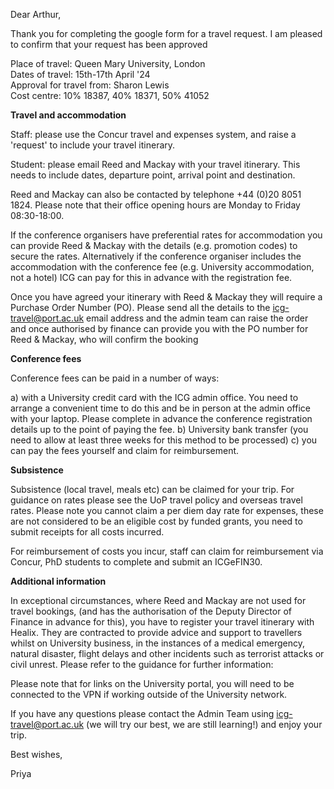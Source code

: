 Dear Arthur, 

Thank you for completing the google form for a travel request. I am pleased to confirm that your request has been approved

Place of travel: Queen Mary University, London   
Dates of travel: 15th-17th April '24   
Approval for travel from: Sharon Lewis  
Cost centre: 10% 18387, 40% 18371, 50% 41052  


**Travel and accommodation**

Staff: please use the Concur travel and expenses system, and raise a 'request' to include your travel itinerary.

Student: please email Reed and Mackay with your travel itinerary. This needs to include dates, departure point, arrival point and destination. 

Reed and Mackay can also be contacted by telephone +44 (0)20 8051 1824. Please note that their office opening hours are Monday to Friday 08:30-18:00.

If the conference organisers have preferential rates for accommodation you can provide Reed & Mackay with the details (e.g. promotion codes) to secure the rates. Alternatively if the conference organiser includes the accommodation with the conference fee (e.g. University accommodation, not a hotel) ICG can pay for this in advance with the registration fee.

Once you have agreed your itinerary with Reed & Mackay they will require a Purchase Order Number (PO).  Please send all the details to the icg-travel@port.ac.uk email address and the admin team can raise the order and once authorised by finance can provide you with the PO number for Reed & Mackay, who will confirm the booking

**Conference fees**

Conference fees can be paid in a number of ways:

a) with a University credit card with the ICG admin office. You need to arrange a convenient time to do this and be in person at the admin office with your laptop. Please complete in advance  the conference registration details up to the point of paying the fee.
b) University bank transfer (you need to allow at least  three weeks for this method to be processed)
c) you can pay the fees yourself and claim for reimbursement. 

**Subsistence**

Subsistence (local travel, meals etc) can be claimed for your trip. For guidance on rates please see the UoP travel policy and overseas travel rates. Please note you cannot claim a per diem day rate for expenses, these are not considered to be an eligible cost by funded grants, you need to submit receipts for all costs incurred.

For reimbursement of costs you incur, staff can claim for reimbursement via Concur, PhD students to complete and submit an ICGeFIN30. 

**Additional information**

In exceptional circumstances, where Reed and Mackay are not used for travel bookings, (and has the authorisation of the Deputy Director of Finance in advance for this), you have to register your travel itinerary with Healix. They are contracted to provide advice and support to travellers whilst on University business, in the instances of a medical emergency, natural disaster, flight delays and other incidents such as terrorist attacks or civil unrest. Please refer to the guidance for further information:

Please note that for links on the University portal, you will need to be connected to the VPN if working outside of the University network.

If you have any questions please contact the Admin Team using icg-travel@port.ac.uk (we will try our best, we are still learning!) and enjoy your trip.

Best wishes,

Priya
